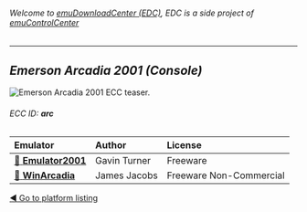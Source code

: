 ###### Welcome to [emuDownloadCenter (EDC)](https://github.com/PhoenixInteractiveNL/emuDownloadCenter/wiki/), EDC is a side project of [emuControlCenter](https://github.com/PhoenixInteractiveNL/emuControlCenter/wiki/)
***
## _Emerson Arcadia 2001 (Console)_
![](https://raw.githubusercontent.com/wiki/PhoenixInteractiveNL/emuDownloadCenter/images_platform/ecc_arc_teaser.png "Emerson Arcadia 2001 ECC teaser.")
###### ECC ID: **arc**

| Emulator   | Author      | License     |
|:-----------|:------------|:------------|
| [:file_folder: **Emulator2001**](https://github.com/PhoenixInteractiveNL/emuDownloadCenter/wiki/Emulator-emu2001#menu) | Gavin Turner | Freeware |
| [:file_folder: **WinArcadia**](https://github.com/PhoenixInteractiveNL/emuDownloadCenter/wiki/Emulator-winarcadia#menu) | James Jacobs | Freeware Non-Commercial |

[:arrow_backward: Go to platform listing](https://github.com/PhoenixInteractiveNL/emuDownloadCenter/wiki/EDC-Platform-List)
